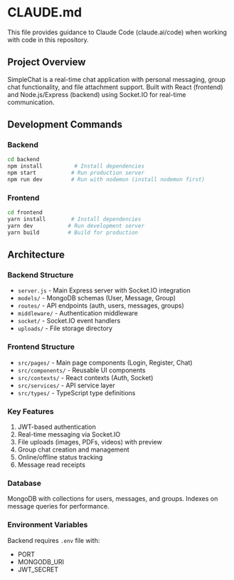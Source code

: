 # CLAUDE.md

This file provides guidance to Claude Code (claude.ai/code) when working with code in this repository.

## Project Overview

SimpleChat is a real-time chat application with personal messaging, group chat functionality, and file attachment support. Built with React (frontend) and Node.js/Express (backend) using Socket.IO for real-time communication.

## Development Commands

### Backend
```bash
cd backend
npm install          # Install dependencies
npm start           # Run production server
npm run dev         # Run with nodemon (install nodemon first)
```

### Frontend
```bash
cd frontend
yarn install        # Install dependencies
yarn dev           # Run development server
yarn build         # Build for production
```

## Architecture

### Backend Structure
- `server.js` - Main Express server with Socket.IO integration
- `models/` - MongoDB schemas (User, Message, Group)
- `routes/` - API endpoints (auth, users, messages, groups)
- `middleware/` - Authentication middleware
- `socket/` - Socket.IO event handlers
- `uploads/` - File storage directory

### Frontend Structure
- `src/pages/` - Main page components (Login, Register, Chat)
- `src/components/` - Reusable UI components
- `src/contexts/` - React contexts (Auth, Socket)
- `src/services/` - API service layer
- `src/types/` - TypeScript type definitions

### Key Features
1. JWT-based authentication
2. Real-time messaging via Socket.IO
3. File uploads (images, PDFs, videos) with preview
4. Group chat creation and management
5. Online/offline status tracking
6. Message read receipts

### Database
MongoDB with collections for users, messages, and groups. Indexes on message queries for performance.

### Environment Variables
Backend requires `.env` file with:
- PORT
- MONGODB_URI
- JWT_SECRET
